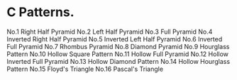 # C Patterns.
No.1 Right Half Pyramid
No.2 Left Half Pyramid
No.3 Full Pyramid
No.4 Inverted Right Half Pyramid
No.5 Inverted Left Half Pyramid
No.6 Inverted Full Pyramid
No.7 Rhombus Pyramid
No.8 Diamond Pyramid
No.9 Hourglass Pattern
No.10 Hollow Square Pattern
No.11 Hollow Full Pyramid
No.12 Hollow Inverted Full Pyramid
No.13 Hollow Diamond Pattern
No.14 Hollow Hourglass Pattern
No.15 Floyd's Triangle
No.16 Pascal's Triangle

